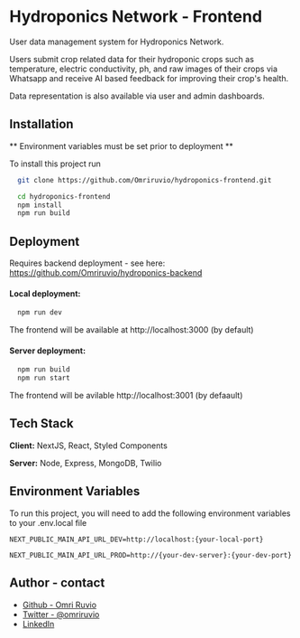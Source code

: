 
# Hydroponics Network - Frontend

User data management system for Hydroponics Network.

Users submit crop related data for their hydroponic crops such as temperature, electric conductivity, ph, and raw images of their crops via Whatsapp and receive AI based feedback for improving their crop's health.

Data representation is also available via user and admin dashboards.


## Installation

** Environment variables must be set prior to deployment **

To install this project run


```bash
  git clone https://github.com/Omriruvio/hydroponics-frontend.git
```
```bash
  cd hydroponics-frontend
  npm install
  npm run build
```
    
## Deployment
Requires backend deployment - see here: 
https://github.com/Omriruvio/hydroponics-backend

#### Local deployment:
```bash
  npm run dev  
```

The frontend will be available at http://localhost:3000 (by default)

#### Server deployment:
```bash
  npm run build
  npm run start
```

The frontend will be avilable http://localhost:3001 (by defaault)


## Tech Stack

**Client:** NextJS, React, Styled Components

**Server:** Node, Express, MongoDB, Twilio


## Environment Variables

To run this project, you will need to add the following environment variables to your .env.local file

`NEXT_PUBLIC_MAIN_API_URL_DEV=http://localhost:{your-local-port}`

`NEXT_PUBLIC_MAIN_API_URL_PROD=http://{your-dev-server}:{your-dev-port}`


## Author - contact

- [Github - Omri Ruvio](https://www.github.com/omriruvio)
- [Twitter - @omriruvio](https://twitter.com/omriruvio)
- [LinkedIn](www.linkedin.com/in/omri-ruvio)

